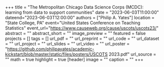 +++ title = "The Metropolitan Chicago Data Science Corps (MCDC): learning from data to support communities" 
date = "2023-06-03T11:00:00" dateend="2023-06-03T12:00:00" 
authors = ["Philip A. Yates"] 
location = "State College, PA" 
event="United States Conference on Teaching Statistics" 
event_url="https://www.causeweb.org/cause/uscots/uscots23/" 
abstract = "" 
abstract_short = "" 
image_preview = "" featured = false projects = [] tags = [] url_pdf = "" url_preprint = "" url_code = "" url_dataset = "" url_project = "" url_slides = "" url_video = "" 
url_poster = "https://github.com/philipayates/academic-kickstart/blob/master/static/files/posters/USCOTS 2023.pdf" 
url_source = "" math = true highlight = true [header] image = "" caption = "" +++
